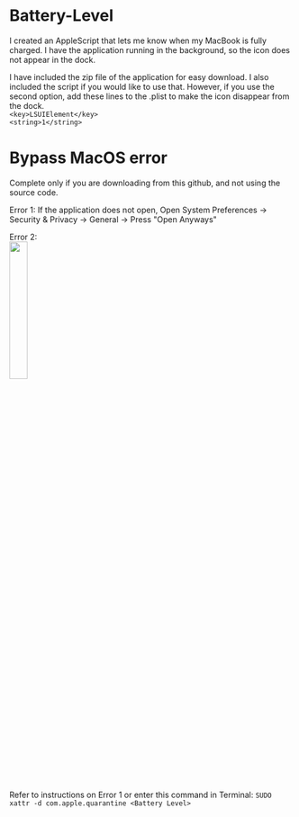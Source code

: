# Battery-Level

I created an AppleScript that lets me know when my MacBook is fully charged. I have the application running in the background, so the icon does not appear in the dock. 

I have included the zip file of the application for easy download. I also included the script if you would like to use that. However, if you use the second option, add these lines to the .plist to make the icon disappear from the dock. <br/>
 `<key>LSUIElement</key>` <br/>
	`<string>1</string>`

# Bypass MacOS error
Complete only if you are downloading from this github, and not using the source code. 

Error 1:
If the application does not open, Open System Preferences -> Security & Privacy -> General -> Press "Open Anyways"

Error 2:
</br>
<img src="https://user-images.githubusercontent.com/88010681/142974585-95f4d43b-fd1d-444d-8bac-3403342d6da7.jpg" width="25%" height="25%">
<br> Refer to instructions on Error 1 or enter this command in Terminal: `SUDO xattr -d com.apple.quarantine <Battery Level>`


